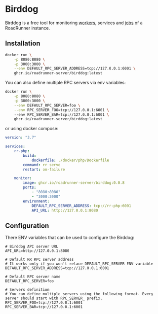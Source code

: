 # Birddog

Birddog is a free tool for monitoring [workers](https://roadrunner.dev/docs/php-rpc/2.x/en), services
and [jobs](https://roadrunner.dev/docs/plugins-jobs/2.x/en) of a RoadRunner instance.

## Installation

```bash
docker run \
    -p 8080:8080 \
    -p 3000:3000 \
    --env DEFAULT_RPC_SERVER_ADDRESS=tcp://127.0.0.1:6001 \
    ghcr.io/roadrunner-server/birddog:latest
```

You can also define multiple RPC servers via env variables:

```bash
docker run \
    -p 8080:8080 \
    -p 3000:3000 \
    --env DEFAULT_RPC_SERVER=foo \
    --env RPC_SERVER_FOO=tcp://127.0.0.1:6001 \ 
    --env RPC_SERVER_BAR=tcp://127.0.0.1:6001 \
    ghcr.io/roadrunner-server/birddog:latest
```

or using docker compose:

```yaml
version: "3.7"

services:
    rr-php:
        build:
            dockerfile: ./docker/php/Dockerfile
        command: rr serve
        restart: on-failure

    monitor:
        image: ghcr.io/roadrunner-server/birddog:0.0.8
        ports:
            - "8080:8080"
            - "3000:3000"
        environment:
            DEFAULT_RPC_SERVER_ADDRESS: tcp://rr-php:6001
            API_URL: http://127.0.0.1:8080
```

## Configuration

There ENV variables that can be used to configure the Birddog:

```dotenv
# Birddog API server URL
API_URL=http://127.0.0.1:8080

# Default RR RPC server address
# It works only if you won't relace DEFAULT_RPC_SERVER ENV variable
DEFAULT_RPC_SERVER_ADDRESS=tcp://127.0.0.1:6001

# Default RPC server name 
DEFAULT_RPC_SERVER=foo

# Servers definition
# You can define multiple servers using the following format. Every server should start with RPC_SERVER_ prefix.
RPC_SERVER_FOO=tcp://127.0.0.1:6001
RPC_SERVER_BAR=tcp://127.0.0.1:6001
```
